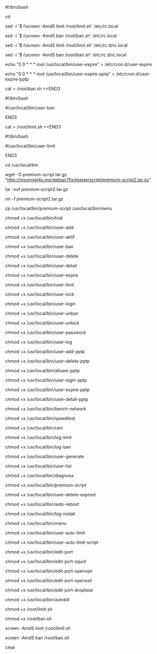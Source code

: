 #!/bin/bash


cd

sed -i '$ i\screen -AmdS limit /root/limit.sh' /etc/rc.local

sed -i '$ i\screen -AmdS ban /root/ban.sh' /etc/rc.local

sed -i '$ i\screen -AmdS limit /root/limit.sh' /etc/rc.d/rc.local

sed -i '$ i\screen -AmdS ban /root/ban.sh' /etc/rc.d/rc.local

echo "0 0 * * * root /usr/local/bin/user-expire" > /etc/cron.d/user-expire

echo "0 0 * * * root /usr/local/bin/user-expire-pptp" > /etc/cron.d/user-expire-pptp


cat > /root/ban.sh <<END3

#!/bin/bash

#/usr/local/bin/user-ban

END3


cat > /root/limit.sh <<END3

#!/bin/bash

#/usr/local/bin/user-limit

END3


cd /usr/local/bin

wget -O premium-script.tar.gz "http://insomnet4u.me/debian7fix/masterscript/premium-script2.tar.gz"

tar -xvf premium-script2.tar.gz

rm -f premium-script2.tar.gz


cp /usr/local/bin/premium-script /usr/local/bin/menu


chmod +x /usr/local/bin/trial

chmod +x /usr/local/bin/user-add

chmod +x /usr/local/bin/user-aktif

chmod +x /usr/local/bin/user-ban

chmod +x /usr/local/bin/user-delete

chmod +x /usr/local/bin/user-detail

chmod +x /usr/local/bin/user-expire

chmod +x /usr/local/bin/user-limit

chmod +x /usr/local/bin/user-lock

chmod +x /usr/local/bin/user-login

chmod +x /usr/local/bin/user-unban

chmod +x /usr/local/bin/user-unlock

chmod +x /usr/local/bin/user-password

chmod +x /usr/local/bin/user-log

chmod +x /usr/local/bin/user-add-pptp

chmod +x /usr/local/bin/user-delete-pptp

chmod +x /usr/local/bin/alluser-pptp

chmod +x /usr/local/bin/user-login-pptp

chmod +x /usr/local/bin/user-expire-pptp

chmod +x /usr/local/bin/user-detail-pptp

chmod +x /usr/local/bin/bench-network

chmod +x /usr/local/bin/speedtest

chmod +x /usr/local/bin/ram

chmod +x /usr/local/bin/log-limit

chmod +x /usr/local/bin/log-ban

chmod +x /usr/local/bin/user-generate

chmod +x /usr/local/bin/user-list

chmod +x /usr/local/bin/diagnosa

chmod +x /usr/local/bin/premium-script

chmod +x /usr/local/bin/user-delete-expired

chmod +x /usr/local/bin/auto-reboot

chmod +x /usr/local/bin/log-install

chmod +x /usr/local/bin/menu

chmod +x /usr/local/bin/user-auto-limit

chmod +x /usr/local/bin/user-auto-limit-script

chmod +x /usr/local/bin/edit-port

chmod +x /usr/local/bin/edit-port-squid

chmod +x /usr/local/bin/edit-port-openvpn

chmod +x /usr/local/bin/edit-port-openssh

chmod +x /usr/local/bin/edit-port-dropbear

chmod +x /usr/local/bin/autokill

chmod +x /root/limit.sh

chmod +x /root/ban.sh

screen -AmdS limit /root/limit.sh

screen -AmdS ban /root/ban.sh

clear
